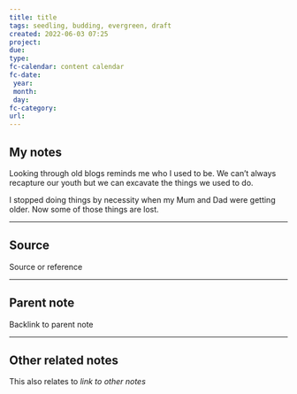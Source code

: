 ```yaml
---
title: title
tags: seedling, budding, evergreen, draft
created: 2022-06-03 07:25
project: 
due: 
type: 
fc-calendar: content calendar
fc-date:
 year: 
 month: 
 day: 
fc-category: 
url:
---
```


## My notes

Looking through old blogs reminds me who I used to be. We can’t always recapture our youth but we can excavate the things we used to do. 

I stopped doing things by necessity when my Mum and Dad were getting older. Now some of those things are lost. 

---

## Source

Source or reference

---

## Parent note

Backlink to parent note

---

## Other related notes

This also relates to *link to other notes*